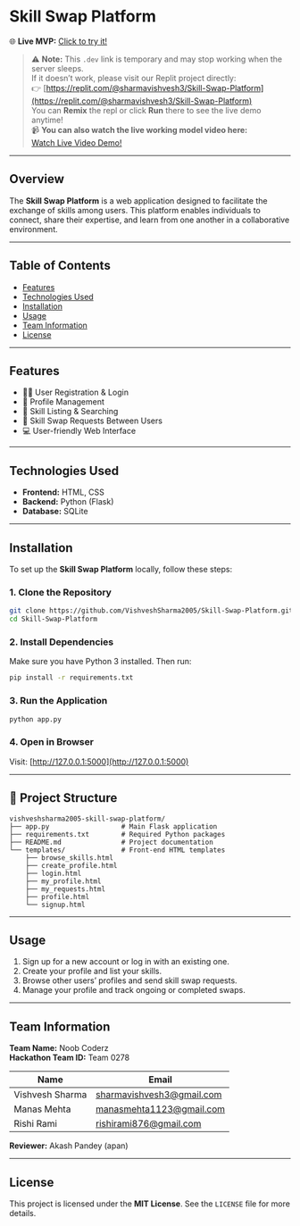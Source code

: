 # Skill Swap Platform

🌐 **Live MVP:** [Click to try it!](https://183c4d59-8564-4fc6-9a01-1f1e9318a69f-00-fqz0bt4liuaa.sisko.replit.dev/)

> ⚠️ **Note:** This `.dev` link is temporary and may stop working when the server sleeps.  
> If it doesn’t work, please visit our Replit project directly:  
> 👉 [https://replit.com/@sharmavishvesh3/Skill-Swap-Platform](https://replit.com/@sharmavishvesh3/Skill-Swap-Platform)  
> You can **Remix** the repl or click **Run** there to see the live demo anytime!  
> 📹 **You can also watch the live working model video here:**  
> [Watch Live Video Demo!](https://drive.google.com/drive/folders/1q8SX1cuSsC74-WSr0DKyuVqNxBTTKRig)

---

## Overview

The **Skill Swap Platform** is a web application designed to facilitate the exchange of skills among users. This platform enables individuals to connect, share their expertise, and learn from one another in a collaborative environment.

---

## Table of Contents

- [Features](#features)
- [Technologies Used](#technologies-used)
- [Installation](#installation)
- [Usage](#usage)
- [Team Information](#team-information)
- [License](#license)

---

## Features

- 🧑‍💻 User Registration & Login  
- 👤 Profile Management  
- 📝 Skill Listing & Searching  
- 🔄 Skill Swap Requests Between Users  
- 💻 User-friendly Web Interface  

---

## Technologies Used

- **Frontend:** HTML, CSS  
- **Backend:** Python (Flask)  
- **Database:** SQLite  

---

## Installation

To set up the **Skill Swap Platform** locally, follow these steps:

### 1. Clone the Repository
```bash
git clone https://github.com/VishveshSharma2005/Skill-Swap-Platform.git
cd Skill-Swap-Platform
```

### 2. Install Dependencies

Make sure you have Python 3 installed. Then run:
```bash
pip install -r requirements.txt
```

### 3. Run the Application
```bash
python app.py
```

### 4. Open in Browser

Visit: [http://127.0.0.1:5000](http://127.0.0.1:5000)

---

## 📁 Project Structure

```
vishveshsharma2005-skill-swap-platform/
├── app.py                  # Main Flask application
├── requirements.txt        # Required Python packages
├── README.md               # Project documentation
└── templates/              # Front-end HTML templates
    ├── browse_skills.html
    ├── create_profile.html
    ├── login.html
    ├── my_profile.html
    ├── my_requests.html
    ├── profile.html
    └── signup.html
```

---

## Usage

1. Sign up for a new account or log in with an existing one.  
2. Create your profile and list your skills.  
3. Browse other users’ profiles and send skill swap requests.  
4. Manage your profile and track ongoing or completed swaps.

---

## Team Information

**Team Name:** Noob Coderz  
**Hackathon Team ID:** Team 0278  

| Name           | Email                         | 
|----------------|-------------------------------|
| Vishvesh Sharma| sharmavishvesh3@gmail.com      |
| Manas Mehta    | manasmehta1123@gmail.com      |
| Rishi Rami     | rishirami876@gmail.com        |

**Reviewer:** Akash Pandey (apan)

---

## License

This project is licensed under the **MIT License**. See the `LICENSE` file for more details.
